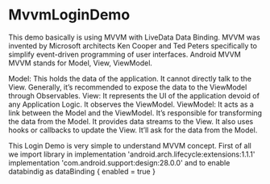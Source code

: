 # MvvmLoginDemo
This demo basically is using MVVM with LiveData Data Binding.
MVVM was invented by Microsoft architects Ken Cooper and Ted Peters specifically to simplify event-driven programming of user interfaces.
Android MVVM
MVVM stands for Model, View, ViewModel.

Model: This holds the data of the application. It cannot directly talk to the View. Generally, it’s recommended to expose the data to the ViewModel through Observables.
View: It represents the UI of the application devoid of any Application Logic. It observes the ViewModel.
ViewModel: It acts as a link between the Model and the ViewModel. It’s responsible for transforming the data from the Model. It provides data streams to the View. It also uses hooks or callbacks to update the View. It’ll ask for the data from the Model.

This Login Demo is very simple to understand MVVM concept.
First of all we import library in 
  implementation 'android.arch.lifecycle:extensions:1.1.1'
    implementation 'com.android.support:design:28.0.0'
    and
    to enable databindig as 
     dataBinding {
        enabled = true
    }
    
    
    
